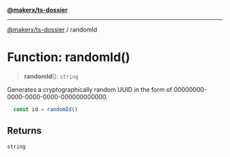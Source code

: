 [**@makerx/ts-dossier**](/docs/README.md)

***

[@makerx/ts-dossier](/docs/README.md) / randomId

# Function: randomId()

> **randomId**(): `string`

Generates a cryptographically random UUID in the form of 00000000-0000-0000-0000-000000000000.

```typescript
  const id = randomId()
```

## Returns

`string`
